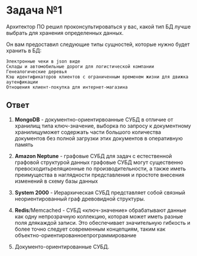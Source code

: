 # Задача №1

Архитектор ПО решил проконсультироваться у вас, какой тип БД лучше выбрать для хранения определенных данных.<br>

Он вам предоставил следующие типы сущностей, которые нужно будет хранить в БД:<br>

```
Электронные чеки в json виде
Склады и автомобильные дороги для логистической компании
Генеалогические деревья
Кэш идентификаторов клиентов с ограниченным временем жизни для движка аутенфикации
Отношения клиент-покупка для интернет-магазина
```

## Ответ

1. **MongoDB** - документно-ориентирвоанные СУБД в отличие от хранилищ типа ключ-значение, выборка по запросу к документному хранилищуможет содержать части большого  количества документов без полной загрузки этих документов в оперативную память<br>

2. **Amazon Neptune** - графовые СУБД для задач с естественной графовой структурой данных графовые СУБД могут существенно превосходитьреляционные по производительности, а также иметь преимущества в наглядности представления и простоте внесения изменений в схему базы данных<br>

3. **System 2000** - Иерархическая СУБД представляет собой связный неориентированный граф древовидной структуры.<br>

4. **Redis**/Memcached - СУБД «ключ-значение» обрабатывают данные как одну непрозрачную коллекцию, которая может иметь разные поля длякаждой записи. Это обеспечивает значительную гибкость и более точно следует современным концепциям, таким как объектно-ориентированноепрограммирование<br>

5.  Документо-ориентированные СУБД.<br>

